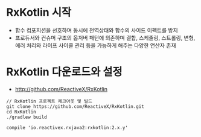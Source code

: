 # RxKotlin 시작
- 함수 컴포지션을 선호하며 동시에 전역상태와 함수의 사이드 이펙트를 방지
- 프로듀서와 컨슈머 구조의 옵저버 패턴에 의존하며 결합, 스케줄링, 스트롤링, 변형, 에러 처리와 라이프 사이클 관리 등을 가능하게 해주는 다양한 연산자 존재

# RxKotlin 다운로드와 설정
- http://github.com/ReactiveX/RxKotlin
```
// RxKotlin 프로젝트 체크아웃 및 빌드
git clone https://github.com/ReactiveX/RxKotlin.git
cd RxKotlin
./gradlew build
```
```
compile 'io.reactivex.rxjava2:rxkotlin:2.x.y'
```







